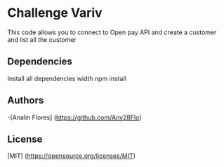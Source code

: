 # Challenge Variv

This code allows you to connect to Open pay API and create a customer and list all the customer


## Dependencies
  Install all dependencies width
  npm install
## Authors
 -[Analin Flores] (https://github.com/Any28Flo)

## License
 [MIT] (https://opensource.org/licenses/MIT)
